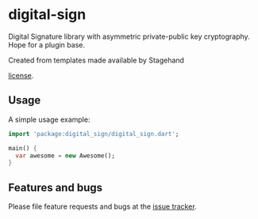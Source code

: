 # digital-sign
Digital Signature library with asymmetric private-public key cryptography. Hope for a plugin base.

Created from templates made available by Stagehand

[license](https://github.com/Terran-Source/dart-digital-sign/blob/master/LICENSE).

## Usage

A simple usage example:

```dart
import 'package:digital_sign/digital_sign.dart';

main() {
  var awesome = new Awesome();
}
```

## Features and bugs

Please file feature requests and bugs at the [issue tracker][tracker].

[tracker]: https://github.com/Terran-Source/dart-digital-sign/issues
